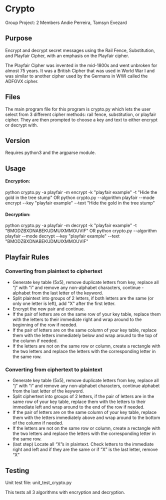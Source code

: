 # Crypto
Group Project: 2 Members
Andie Perreira, Tamsyn Evezard

## Purpose 

Encrypt and decrypt secret messages using the Rail Fence, Substitution, and Playfair Cipher, with an emphasis on the Playfair cipher.  

The Playfair Cipher was invented in the mid-1800s and went unbroken for almost 75 years.  It was a British Cipher that was used in World War I and was similar to another cipher used by the Germans in WWI called the ADFGVX cipher.

## Files

The main program file for this program is crypto.py which lets the user select from 3 different cipher methods: rail fence, substitution, or playfair cipher.  They are then prompted to choose a key and text to either encrypt or decrypt with.

## Version

Requires python3 and the argparse module.

## Usage
#### Encryption:
python crypto.py -a playfair -m encrypt -k "playfair example" -t "Hide the gold in the tree stump"
    OR
python crypto.py --algorithm playfair --mode encrypt --key "playfair example" --text "Hide the gold in the tree stump"

#### Decryption:
python crypto.py -a playfair -m decrypt -k "playfair example" -t "BMODZBXDNABEKUDMUIXMMOUVIF" 
    OR
python crypto.py --algorithm playfair --mode decrypt --key "playfair example" --text "BMODZBXDNABEKUDMUIXMMOUVIF" 

## Playfair Rules

### Converting from plaintext to ciphertext
- Generate key table (5x5), remove duplicate letters from key, replace all “j” with “i” and remove any non-alphabet characters, continue - alphabet from the last letter of the keyword.
- Split plaintext into groups of 2 letters, if both letters are the same (or only one letter is left), add "X" after the first letter.
- Encrypt the new pair and continue.
- If the pair of letters are on the same row of your key table, replace them with the letters to their immediate right and wrap around to the beginning of the row if needed.
- If the pair of letters are on the same column of your key table, replace them with the letters immediately below and wrap around to the top of the column if needed.
- If the letters are not on the same row or column, create a rectangle with the two letters and replace the letters with the corresponding letter in the same row.
  
### Converting from ciphertext to plaintext

- Generate key table (5x5), remove duplicate letters from key, replace all “j” with “i” and remove any non-alphabet characters, continue alphabet from the last letter of the keyword.
- Split ciphertext into groups of 2 letters, if the pair of letters are in the same row of your key table, replace them with the letters to their immediate left and wrap around to the end of the row if needed.
- If the pair of letters are on the same column of your key table, replace them with the letters immediately above and wrap around to the bottom of the column if needed.
- If the letters are not on the same row or column, create a rectangle with the two letters and replace the letters with the corresponding letter in the same row.
- (last step) Locate all “X”s in plaintext.  Check letters to the immediate right and left and if they are the same or if “X” is the last letter, remove “X”
    
## Testing

Unit test file: unit_test_crypto.py

This tests all 3 algorithms with encryption and decryption.
